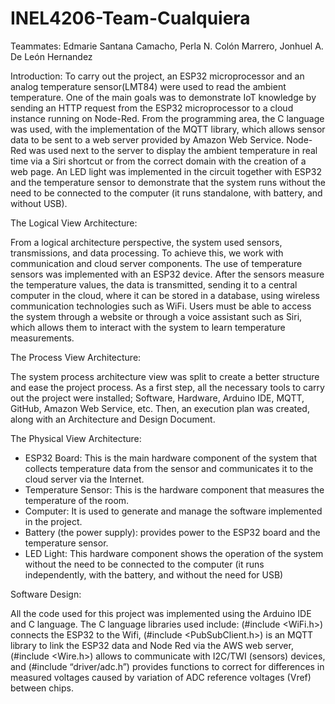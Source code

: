 # INEL4206-Team-Cualquiera

Teammates:
Edmarie Santana Camacho,
Perla N. Colón Marrero, 
Jonhuel A. De León Hernandez


Introduction:
To carry out the project, an ESP32 microprocessor and an analog temperature sensor(LMT84) were used to read the ambient temperature. 
One of the main goals was to demonstrate IoT knowledge by sending an HTTP request from the ESP32 microprocessor to a cloud instance 
running on Node-Red. From the programming area, the C language was used, with the implementation of the MQTT library, which allows 
sensor data to be sent to a web server provided by Amazon Web Service. Node-Red was used next to the server to display the ambient 
temperature in real time via a Siri shortcut or from the correct domain with the creation of a web page. An LED light was implemented 
in the circuit together with ESP32 and the temperature sensor to demonstrate that the system runs without the need to be connected to 
the computer (it runs standalone, with battery, and without USB).


The Logical View Architecture:

From a logical architecture perspective, the system used sensors, transmissions, and data processing. To achieve this, we work with 
communication and cloud server components. The use of temperature sensors was implemented with an ESP32 device. After the sensors measure 
the temperature values, the data is transmitted, sending it to a central computer in the cloud, where it can be stored in a database, using 
wireless communication technologies such as WiFi. Users must be able to access the system through a website or through a voice assistant such 
as Siri, which allows them to interact with the system to learn temperature measurements.


The Process View Architecture: 

The system process architecture view was split to create a better structure and ease the project process. As a first step, all the necessary 
tools to carry out the project were installed; Software, Hardware, Arduino IDE, MQTT, GitHub, Amazon Web Service, etc. Then, an execution plan 
was created, along with an Architecture and Design Document.


The Physical View Architecture:

- ESP32 Board: This is the main hardware component of the system that collects temperature data from the sensor and communicates it to 
  the cloud server via the Internet.
- Temperature Sensor: This is the hardware component that measures the temperature of the room.
- Computer: It is used to generate and manage the software implemented in the project.
- Battery (the power supply): provides power to the ESP32 board and the temperature sensor.
- LED Light: This hardware component shows the operation of the system without the need to be connected to the computer (it runs independently, 
  with the battery, and without the need for USB)
  

Software Design: 

All the code used for this project was implemented using the Arduino IDE and C language. The C language libraries used include: (#include <WiFi.h>) 
connects the ESP32 to the Wifi, (#include <PubSubClient.h>) is an MQTT library to link the ESP32 data and Node Red via the AWS web server, 
(#include <Wire.h>) allows to communicate with I2C/TWI (sensors) devices, and (#include “driver/adc.h”) provides functions to correct for differences 
in measured voltages caused by variation of ADC reference voltages (Vref) between chips.


